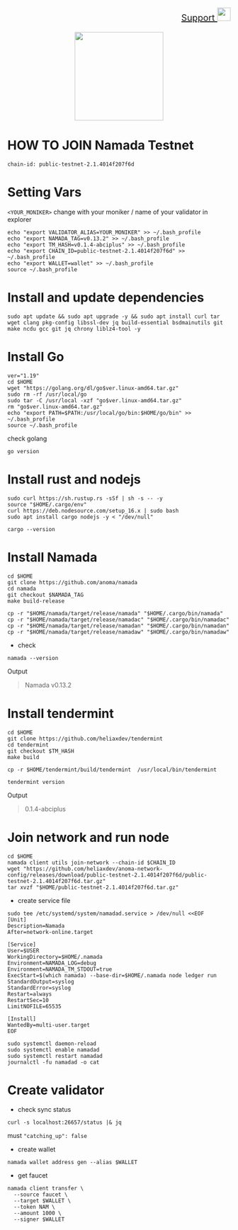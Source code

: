 <p style="font-size:20px" align="right">
<a href="https://t.me/GenzDrops" target="_blank"> Support <img src="https://user-images.githubusercontent.com/50621007/183283867-56b4d69f-bc6e-4939-b00a-72aa019d1aea.png" width="30"/></a>

<p align="center">
    <img height="200" widht="auto" src="https://user-images.githubusercontent.com/94878333/214481209-eac4a567-1ee3-4a5f-b6e6-2766e859198f.jpg">
</p>

# HOW TO JOIN Namada Testnet

`chain-id: public-testnet-2.1.4014f207f6d`

# Setting Vars 

`<YOUR_MONIKER>` change with your moniker / name of your validator in explorer

```
echo "export VALIDATOR_ALIAS=YOUR_MONIKER" >> ~/.bash_profile
echo "export NAMADA_TAG=v0.13.2" >> ~/.bash_profile
echo "export TM_HASH=v0.1.4-abciplus" >> ~/.bash_profile
echo "export CHAIN_ID=public-testnet-2.1.4014f207f6d" >> ~/.bash_profile
echo "export WALLET=wallet" >> ~/.bash_profile
source ~/.bash_profile
```

# Install and update dependencies

```
sudo apt update && sudo apt upgrade -y && sudo apt install curl tar wget clang pkg-config libssl-dev jq build-essential bsdmainutils git make ncdu gcc git jq chrony liblz4-tool -y
```

# Install Go

```
ver="1.19"
cd $HOME
wget "https://golang.org/dl/go$ver.linux-amd64.tar.gz"
sudo rm -rf /usr/local/go
sudo tar -C /usr/local -xzf "go$ver.linux-amd64.tar.gz"
rm "go$ver.linux-amd64.tar.gz"
echo "export PATH=$PATH:/usr/local/go/bin:$HOME/go/bin" >> ~/.bash_profile
source ~/.bash_profile
```

check golang

```
go version
```

# Install rust and nodejs

```
sudo curl https://sh.rustup.rs -sSf | sh -s -- -y
source "$HOME/.cargo/env"
curl https://deb.nodesource.com/setup_16.x | sudo bash
sudo apt install cargo nodejs -y < "/dev/null"
```

```
cargo --version
```

# Install Namada

```
cd $HOME 
git clone https://github.com/anoma/namada
cd namada
git checkout $NAMADA_TAG
make build-release
```

```
cp -r "$HOME/namada/target/release/namada" "$HOME/.cargo/bin/namada"
cp -r "$HOME/namada/target/release/namadac" "$HOME/.cargo/bin/namadac" 
cp -r "$HOME/namada/target/release/namadan" "$HOME/.cargo/bin/namadan"
cp -r "$HOME/namada/target/release/namadaw" "$HOME/.cargo/bin/namadaw"
```

- check 

```
namada --version
```

Output
> Namada v0.13.2

# Install tendermint

```
cd $HOME 
git clone https://github.com/heliaxdev/tendermint 
cd tendermint
git checkout $TM_HASH
make build
```

```
cp -r $HOME/tendermint/build/tendermint  /usr/local/bin/tendermint
```

```
tendermint version
```
Output
> 0.1.4-abciplus

# Join network and run node

```
cd $HOME 
namada client utils join-network --chain-id $CHAIN_ID
wget "https://github.com/heliaxdev/anoma-network-config/releases/download/public-testnet-2.1.4014f207f6d/public-testnet-2.1.4014f207f6d.tar.gz"
tar xvzf "$HOME/public-testnet-2.1.4014f207f6d.tar.gz"
```

- create service file

```
sudo tee /etc/systemd/system/namadad.service > /dev/null <<EOF
[Unit]
Description=Namada
After=network-online.target

[Service]
User=$USER
WorkingDirectory=$HOME/.namada
Environment=NAMADA_LOG=debug
Environment=NAMADA_TM_STDOUT=true
ExecStart=$(which namada) --base-dir=$HOME/.namada node ledger run 
StandardOutput=syslog
StandardError=syslog
Restart=always
RestartSec=10
LimitNOFILE=65535

[Install]
WantedBy=multi-user.target
EOF
```

```
sudo systemctl daemon-reload
sudo systemctl enable namadad
sudo systemctl restart namadad
journalctl -fu namadad -o cat
```

# Create validator

- check sync status 

```
curl -s localhost:26657/status |& jq
```

must `"catching_up": false`

- create wallet

```
namada wallet address gen --alias $WALLET
```

- get faucet

```
namada client transfer \
  --source faucet \
  --target $WALLET \
  --token NAM \
  --amount 1000 \
  --signer $WALLET
```

